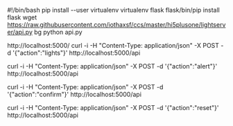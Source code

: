 #!/bin/bash
pip install --user virtualenv
virtualenv flask
flask/bin/pip install flask
wget https://raw.githubusercontent.com/iothaxsf/ccs/master/hi5plusone/lightserver/api.py
bg python api.py

http://localhost:5000/
curl -i -H "Content-Type: application/json" -X POST -d '{"action":"lights"}' http://localhost:5000/api

curl -i -H "Content-Type: application/json" -X POST -d '{"action":"alert"}' http://localhost:5000/api

curl -i -H "Content-Type: application/json" -X POST -d '{"action":"confirm"}' http://localhost:5000/api

curl -i -H "Content-Type: application/json" -X POST -d '{"action":"reset"}' http://localhost:5000/api

